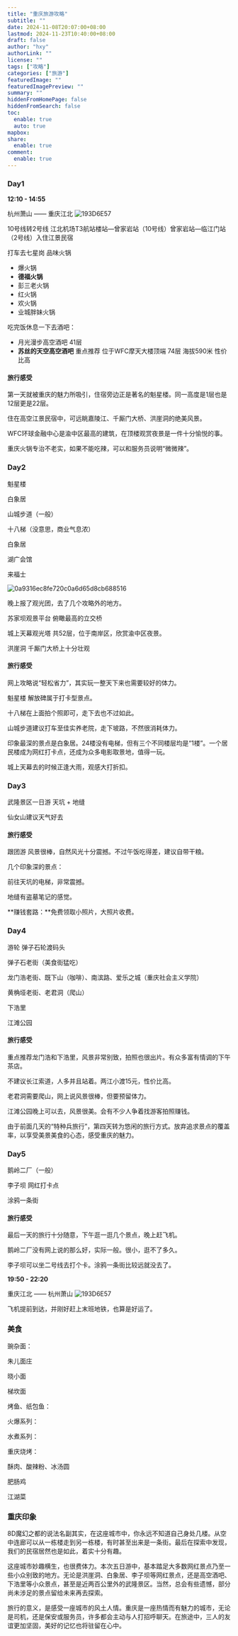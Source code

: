 ```yaml
---
title: "重庆旅游攻略"
subtitle: ""
date: 2024-11-08T20:07:00+08:00
lastmod: 2024-11-23T10:40:00+08:00
draft: false
author: "hxy"
authorLink: ""
license: ""
tags: ["攻略"]
categories: ["旅游"]
featuredImage: ""
featuredImagePreview: ""
summary: ""
hiddenFromHomePage: false
hiddenFromSearch: false
toc:
  enable: true
  auto: true
mapbox:
share:
  enable: true
comment:
  enable: true
---
```


### Day1

**12:10 - 14:55**   

杭州萧山 —— 重庆江北   ![193D6E57](https://media.tidechoir.cn/image/193D6E57.png)

10号线转2号线   江北机场T3航站楼站—曾家岩站（10号线）曾家岩站—临江门站（2号线）入住江景民宿

打车去七星岗 品味火锅

- 爆火锅
- **德福火锅**
- 彭三老火锅
- 红火锅
- 欢火锅
- 业城胖妹火锅

吃完饭休息一下去酒吧：

- 月光漫步高空酒吧 41层
- **苏丝的天空高空酒吧** 重点推荐 位于WFC摩天大楼顶端 74层 海拔590米 性价比高

#### **旅行感受**

第一天就被重庆的魅力所吸引，住宿旁边正是著名的魁星楼。同一高度是1层也是12层更是22层。

住在高空江景民宿中，可远眺嘉陵江、千厮门大桥、洪崖洞的绝美风景。

WFC环球金融中心是渝中区最高的建筑，在顶楼观赏夜景是一件十分愉悦的事。

重庆火锅专治不老实，如果不能吃辣，可以和服务员说明“微微辣”。

### Day2

魁星楼

白象居

山城步道（一般）

十八梯（没意思，商业气息浓）

白象居

湖广会馆

来福士

![0a9316ec8fe720c0a6d65d8cb688516](https://media.tidechoir.cn/image/0a9316ec8fe720c0a6d65d8cb688516.jpg)

晚上报了观光团，去了几个攻略外的地方。

苏家坝观景平台 俯瞰最高的立交桥

城上天幕观光塔 共52层，位于南岸区，欣赏渝中区夜景。

洪崖洞 千厮门大桥上十分壮观

#### **旅行感受**

网上攻略说“轻松省力”，其实玩一整天下来也需要较好的体力。

魁星楼 解放碑属于打卡型景点。

十八梯在上面拍个照即可，走下去也不过如此。

山城步道建议打车至佳实养老院，走下坡路，不然很消耗体力。

印象最深的景点是白象居。24楼没有电梯，但有三个不同楼层均是“1楼”。一个居民楼成为网红打卡点，还成为众多电影取景地，值得一玩。

城上天幕去的时候正逢大雨，观感大打折扣。

### Day3

武隆景区一日游 天坑 + 地缝

仙女山建议天气好去

#### **旅行感受**

跟团游 风景很棒，自然风光十分震撼。不过午饭吃得差，建议自带干粮。

几个印象深的景点：

前往天坑的电梯，非常震撼。

地缝有盗墓笔记的感觉。

**赚钱套路：**免费领取小照片，大照片收费。

### Day4

游轮 弹子石轮渡码头

弹子石老街（美食街猛吃）

龙门浩老街、既下山（咖啡）、南滨路、爱乐之城（重庆社会主义学院）

黄桷垭老街、老君洞（爬山）

下浩里

江滩公园

#### **旅行感受**

重点推荐龙门浩和下浩里，风景非常别致，拍照也很出片。有众多富有情调的下午茶店。

不建议长江索道，人多并且站着。两江小渡15元，性价比高。

老君洞需要爬山，网上说风景很棒，但要预留体力。

江滩公园晚上可以去，风景很美。会有不少人争着找游客拍照赚钱。

由于前面几天的“特种兵旅行”，第四天转为悠闲的旅行方式。放弃追求景点的覆盖率，以享受美景美食的心态，感受重庆的魅力。

### Day5

鹅岭二厂（一般）

李子坝 网红打卡点

涂鸦一条街

#### **旅行感受**

最后一天的旅行十分随意，下午逛一逛几个景点，晚上赶飞机。

鹅岭二厂没有网上说的那么好，实际一般。很小，逛不了多久。

李子坝可以坐二号线去打个卡。涂鸦一条街比较远就没去了。

**19:50 - 22:20**

重庆江北 —— 杭州萧山   ![193D6E57](https://media.tidechoir.cn/image/193D6E57.png)

飞机提前到达，并刚好赶上末班地铁，也算是好运了。



### **美食**

豌杂面：

朱儿面庄

晓小面

梯坎面

烤鱼、纸包鱼：

火爆系列：

水煮系列：

重庆烧烤：

酥肉、酸辣粉、冰汤圆

肥肠鸡

江湖菜

### **重庆印象**

8D魔幻之都的说法名副其实，在这座城市中，你永远不知道自己身处几楼。从空中连廊可以从一栋楼走到另一栋楼，有时甚至出来是一条街。最后在探索中发现，我们的民宿居然也是如此，着实十分有趣。

这座城市妙趣横生，也很费体力。本次五日游中，基本踏足大多数网红景点乃至一些小众别致的地方。无论是洪崖洞、白象居、李子坝等网红景点，还是高空酒吧、下浩里等小众景点，甚至是近两百公里外的武隆景区。当然，总会有些遗憾，部分尚未涉足的景点留给未来再去探索。

旅行的意义，是感受一座城市的风土人情。重庆是一座热情而有魅力的城市，无论是司机，还是保安或服务员，许多都会主动与人打招呼聊天。在旅途中，三人的友谊更加坚固，美好的记忆也将驻留在心中。